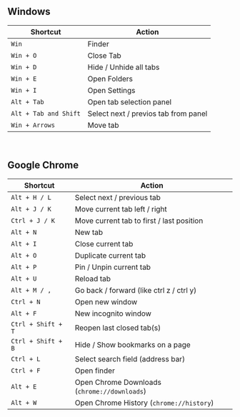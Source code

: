 ## Windows

| Shortcut             | Action                          |
|----------------------|----------------------------------|
| `Win`                | Finder                           |
| `Win + O`            | Close Tab                        |
| `Win + D`            | Hide / Unhide all tabs           |
| `Win + E`            | Open Folders                     |
| `Win + I`            | Open Settings                    |
| `Alt + Tab`          | Open tab selection panel         |
| `Alt + Tab and Shift` | Select next / previos tab from panel            |
| `Win + Arrows`       | Move tab                         |

<br>

## Google Chrome

| Shortcut           | Action                                             |
|--------------------|---------------------------------------------------------|
| `Alt + H / L`          | Select next / previous tab                                     |
| `Alt + J / K`          | Move current tab left / right                                   |
| `Ctrl + J / K`          | Move current tab to first / last position                                   |
| `Alt + N`          | New tab                                                 |
| `Alt + I`          | Close current tab                                       |
| `Alt + O`          | Duplicate current tab                                   |
| `Alt + P`          | Pin / Unpin current tab                                 |
| `Alt + U`          | Reload tab                                              |
| `Alt + M / ,`          | Go back / forward (like ctrl z / ctrl y)                                                 |
| `Ctrl + N`         | Open new window                                         |
| `Alt + F`         | New incognito window                                         |
| `Ctrl + Shift + T` | Reopen last closed tab(s)                               |
| `Ctrl + Shift + B` | Hide / Show bookmarks on a page                               |
| `Ctrl + L`         | Select search field (address bar)                       |
| `Ctrl + F`         | Open finder                        |
| `Alt + E`          | Open Chrome Downloads (`chrome://downloads`)           |
| `Alt + W`          | Open Chrome History (`chrome://history`)               |

